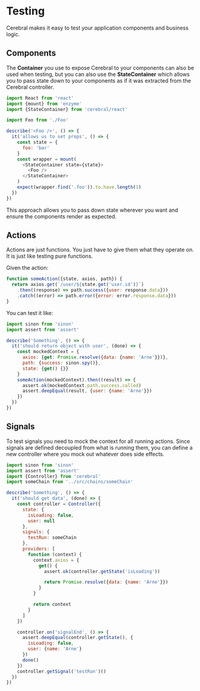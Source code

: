 # Testing

Cerebral makes it easy to test your application components and business logic.

## Components
The **Container** you use to expose Cerebral to your components can also be used when testing, but you can also use the **StateContainer** which allows you to pass state down to your components as if it was extracted from the Cerebral controller.

```js
import React from 'react'
import {mount} from 'enzyme'
import {StateContainer} from 'cerebral/react'

import Foo from './Foo'

describe('<Foo />', () => {
  it('allows us to set props', () => {
    const state = {
      foo: 'bar'
    }
    const wrapper = mount(
      <StateContainer state={state}>
        <Foo />
      </StateContainer>
    )
    expect(wrapper.find('.foo')).to.have.length(1)
  })
})
```

This approach allows you to pass down state wherever you want and ensure the components render as expected.

## Actions
Actions are just functions. You just have to give them what they operate on. It is just like testing pure functions.

Given the action:
```js
function someAction({state, axios, path}) {
  return axios.get(`/user/${state.get('user.id')}`)
    .then((response) => path.success({user: response.data}))
    .catch((error) => path.error({error: error.response.data}))
}
```

You can test it like:

```js
import sinon from 'sinon'
import assert from 'assert'

describe('Something', () => {
  it('should return object with user', (done) => {
    const mockedContext = {
      axios: {get: Promise.resolve({data: {name: 'Arne'}})},
      path: {success: sinon.spy()},
      state: {get() {}}
    }
    someAction(mockedContext).then((result) => {
      assert.ok(mockedContext.path.success.called)
      assert.deepEqual(result, {user: {name: 'Arne'}})
    })
  })
})
```

## Signals
To test signals you need to mock the context for all running actions. Since signals are defined decoupled from what is running them, you can define a new controller where you mock out whatever does side effects.

```js
import sinon from 'sinon'
import assert from 'assert'
import {Controller} from 'cerebral'
import someChain from '../src/chains/someChain'

describe('Something', () => {
  it('should get data', (done) => {
    const controller = Controller({
      state: {
        isLoading: false,
        user: null
      },
      signals: {
        testRun: someChain
      },
      providers: [
        function (context) {
          context.axios = {
            get() {
              assert.ok(controller.getState('isLoading'))

              return Promise.resolve({data: {name: 'Arne'}})
            }
          }

          return context
        }
      ]
    })

    controller.on('signalEnd', () => {
      assert.deepEqual(controller.getState(), {
        isLoading: false,
        user: {name: 'Arne'}
      })
      done()
    })
    controller.getSignal('testRun')()
  })
})
```
